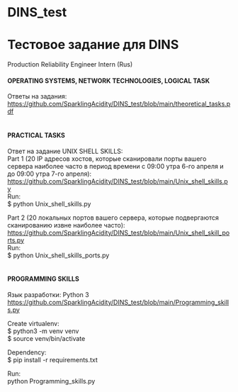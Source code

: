 # DINS_test
# Тестовое задание для DINS
Production Reliability Engineer Intern (Rus) <br>

#### OPERATING SYSTEMS, NETWORK TECHNOLOGIES, LOGICAL TASK <br>
Ответы на задания: https://github.com/SparklingAcidity/DINS_test/blob/main/theoretical_tasks.pdf <br><br>


#### PRACTICAL TASKS
Ответ на задание UNIX SHELL SKILLS: <br>
Part 1 (20 IP адресов хостов, которые сканировали порты вашего сервера наиболее часто в период времени с 09:00 утра 6-го апреля и до 09:00 утра 7-го апреля): 
https://github.com/SparklingAcidity/DINS_test/blob/main/Unix_shell_skills.py <br>
Run: <br>
$ python Unix_shell_skills.py

Part 2 (20 локальных портов вашего сервера, которые подвергаются сканированию извне наиболее часто): https://github.com/SparklingAcidity/DINS_test/blob/main/Unix_shell_skill_ports.py <br>
Run: <br>
$ python Unix_shell_skills_ports.py
<br><br>
#### PROGRAMMING SKILLS
Язык разработки: Python 3
https://github.com/SparklingAcidity/DINS_test/blob/main/Programming_skills.py

Create virtualenv:<br>
$ python3 -m venv venv<br>
$ source venv/bin/activate<br>

Dependency:<br>
$ pip install -r requirements.txt<br>

Run: <br>
python Programming_skills.py

